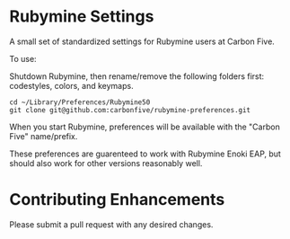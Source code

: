 # Rubymine Settings

A small set of standardized settings for Rubymine users at Carbon Five.

To use:

Shutdown Rubymine, then rename/remove the following folders first: codestyles, colors, and keymaps.

```
cd ~/Library/Preferences/Rubymine50
git clone git@github.com:carbonfive/rubymine-preferences.git
```

When you start Rubymine, preferences will be available with the "Carbon Five" name/prefix.

These preferences are guarenteed to work with Rubymine Enoki EAP, but should also work for other versions
reasonably well.

# Contributing Enhancements

Please submit a pull request with any desired changes.
